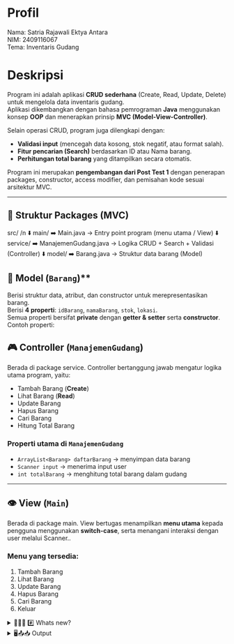 # Profil
Nama: Satria Rajawali Ektya Antara\
NIM: 2409116067\
Tema: Inventaris Gudang

# Deskripsi
Program ini adalah aplikasi **CRUD sederhana** (Create, Read, Update, Delete) untuk mengelola data inventaris gudang.  
Aplikasi dikembangkan dengan bahasa pemrograman **Java** menggunakan konsep **OOP** dan menerapkan prinsip **MVC (Model-View-Controller)**.  

Selain operasi CRUD, program juga dilengkapi dengan:
- **Validasi input** (mencegah data kosong, stok negatif, atau format salah).
- **Fitur pencarian (Search)** berdasarkan ID atau Nama barang.
- **Perhitungan total barang** yang ditampilkan secara otomatis.

Program ini merupakan **pengembangan dari Post Test 1** dengan penerapan packages, constructor, access modifier, dan pemisahan kode sesuai arsitektur MVC.

---

## 📂 Struktur Packages (MVC)
src/ /n
⬇️ main/
➡️ Main.java → Entry point program (menu utama / View)
⬇️ service/
➡️ ManajemenGudang.java → Logika CRUD + Search + Validasi (Controller)
⬇️ model/
➡️ Barang.java → Struktur data barang (Model)

## 💃 Model (`Barang`)**
  Berisi struktur data, atribut, dan constructor untuk merepresentasikan barang.  
  Berisi **4 properti**: `idBarang`, `namaBarang`, `stok`, `lokasi`.  
  Semua properti bersifat **private** dengan **getter & setter** serta **constructor**.  
  Contoh properti:

## 🎮 Controller (`ManajemenGudang`)  
Berada di package service.
Controller bertanggung jawab mengatur logika utama program, yaitu:  
- Tambah Barang (**Create**)  
- Lihat Barang (**Read**)  
- Update Barang  
- Hapus Barang  
- Cari Barang  
- Hitung Total Barang  

### Properti utama di `ManajemenGudang`  
- `ArrayList<Barang> daftarBarang` → menyimpan data barang  
- `Scanner input` → menerima input user  
- `int totalBarang` → menghitung total barang dalam gudang  

---

## 👁️ View (`Main`)  
Berada di package main.
View bertugas menampilkan **menu utama** kepada pengguna menggunakan **switch-case**,  serta menangani interaksi dengan user melalui Scanner..  

### Menu yang tersedia:  
1. Tambah Barang  
2. Lihat Barang  
3. Update Barang  
4. Hapus Barang  
5. Cari Barang  
6. Keluar  

<details>
  <summary> 🧑🏿‍💻 #️⃣ Whats new? </summary>
 

  

</details>
<details>
  <summary> 🖥️📤📥 Output </summary>
 
## Output Program
### Menu Utama
<img width="410" height="156" alt="Screenshot 2025-09-10 171628" src="https://github.com/user-attachments/assets/27a2b5a1-f04c-41cd-bbd4-8419cfbe227b" />

Ketika pertama kali menjalankan kode maka akan muncul menu utama yang berisi Create, Read, Update, Delete, dan Exit.

### Menu Create
<img width="418" height="391" alt="Screenshot 2025-09-10 171641" src="https://github.com/user-attachments/assets/b64e39d5-4be0-4a75-955d-cdfb042e60c4" />
<img width="327" height="94" alt="Screenshot 2025-09-10 171741" src="https://github.com/user-attachments/assets/e99d5e5a-4bbc-41d5-b769-91dddb658023" />
<img width="331" height="76" alt="Screenshot 2025-09-10 171705" src="https://github.com/user-attachments/assets/ec8e83ec-f7da-43e6-89ee-91d1127af8cc" />

pertama-tama Sistem menampilkan daftar barang (Read) agar user bisa melihar id mana yang sudah dipakai

Ketika memasukkan angka 1 di menu utama akan muncul menu membuat Barang. Jika ID ada di ArrayList/ kita memasukan data tidak sesuai format maka akan muncul pesan gagal dan mengembalikan kita ke menu awal.

<img width="343" height="307" alt="Screenshot 2025-09-10 171827" src="https://github.com/user-attachments/assets/95702092-21a3-41bf-8dc4-12a4072de2d0" />



Jika ID  tidak ada di data sebelumnya maka kita akan diminta untuk mengisi data yang diperlukan untuk barang yaitu nama, stok, dan lokasi pastikan memasukan data dengan benar karena kalau tidak maka akan gagal dan akan kembali ke menu awal.

### Menu Read
<img width="373" height="325" alt="Screenshot 2025-09-10 171839" src="https://github.com/user-attachments/assets/5811edbe-e93e-44ab-a06a-463d150d600e" />
<img width="236" height="19" alt="image" src="https://github.com/user-attachments/assets/9b802d92-17f0-47a8-a904-03644ad38828" />
<img width="332" height="89" alt="image" src="https://github.com/user-attachments/assets/7e7251a2-0b53-4593-963e-930b24fb8802" />


Ketika memasukkan angka 2 di menu utama maka akan muncul daftar data Barang dan jika tidak ada data  di dalam arraylist maka akan keluar pesan "daftar barang masih kosong" .

### Menu Update
<img width="369" height="145" alt="image" src="https://github.com/user-attachments/assets/3581d0e6-08e6-44e7-8d40-10b092a70a15" />



Ketika memasukkan angka 3 di menu utama maka akan muncul daftar data barang dan menu untuk memasukkan ID  yang ingin diubah. Jika berhasil diubah maka akan muncul pesan data pesawat berhasil diubah dan jika id salah/invalid input maka akan di kembalikan ke menu utama .

<img width="410" height="78" alt="Screenshot 2025-09-10 171913" src="https://github.com/user-attachments/assets/e3d2b1b4-9fc0-464e-8750-f4c65b1835fd" />


### Menu Delete
<img width="411" height="586" alt="Screenshot 2025-09-10 172820" src="https://github.com/user-attachments/assets/dfa13af0-a5cf-4afd-9861-3fbdadfa3cc5" />

<img width="429" height="720" alt="Screenshot 2025-09-10 172908" src="https://github.com/user-attachments/assets/035852d8-f63c-4fad-bc7a-4814c3c8949a" />

Ketika memasukkan angka 4 di menu utama maka akan muncul daftar barang dan inputan untuk memasukkan ID  yang ingin dihapus. Jika berhasil dihapus maka akan muncul pesan Barang berhasil dihapus.

<img width="390" height="382" alt="Screenshot 2025-09-10 172840" src="https://github.com/user-attachments/assets/fd5fc3e7-d953-4e77-903d-e074cdcc427c" />

Jika ID  tidak ada, maka akan muncul pesan Barang dengan ID tersebut tidak ditemukan.

oh iya karna saya pakai equalsIgnoreCase buat cocokin id maka inputan user tidak sensitif terhadap huruf besar/kecil.

### Exit
<img width="434" height="222" alt="Screenshot 2025-09-10 172918" src="https://github.com/user-attachments/assets/50f28da9-2084-4829-a9f6-d1efc7e16b76" />

Masukkan angka 5 pada menu utama untuk keluar dari program.

</details>

